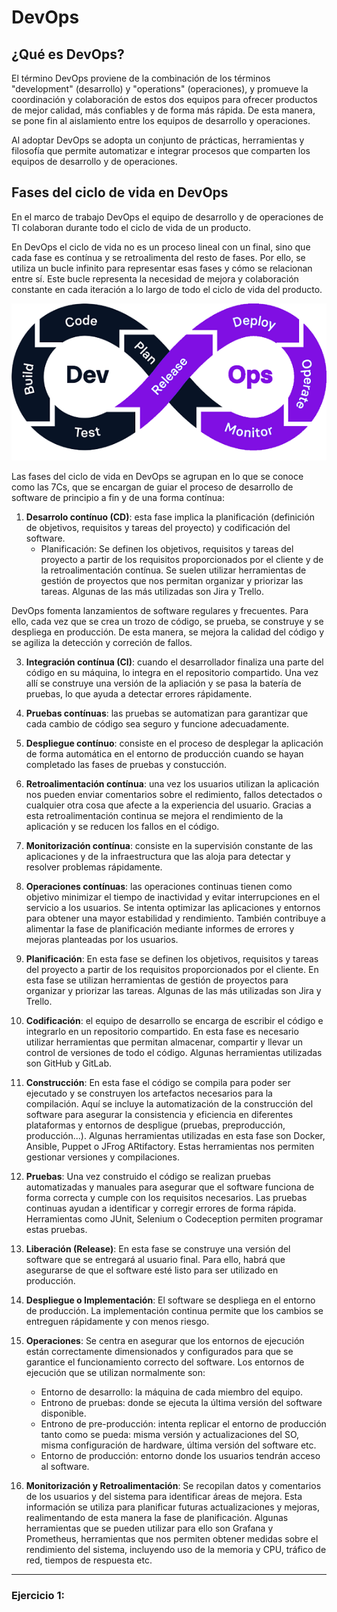# DevOps

## ¿Qué es DevOps?

El término DevOps proviene de la combinación de los términos "development" (desarrollo) y "operations" (operaciones), y promueve la coordinación y colaboración de estos dos equipos para ofrecer productos de mejor calidad, más confiables y de forma más rápida. De esta manera, se pone fin al aislamiento entre los equipos de desarrollo y operaciones.

Al adoptar DevOps se adopta un conjunto de prácticas, herramientas y filosofía que permite automatizar e integrar procesos que comparten los equipos de desarrollo y de operaciones.


## Fases del ciclo de vida en DevOps

En el marco de trabajo DevOps el equipo de desarrollo y de operaciones de TI colaboran durante todo el ciclo de vida de un producto. 

En DevOps el ciclo de vida no es un proceso lineal con un final, sino que cada fase es contínua y se retroalimenta del resto de fases. Por ello, se utiliza un bucle infinito para representar esas fases y cómo se relacionan entre sí. Este bucle representa la necesidad de mejora y colaboración constante en cada iteración a lo largo de todo el ciclo de vida del producto.
 
<p align="center">
  <img src="devopsJ.png">
</p>

Las fases del ciclo de vida en DevOps se agrupan en lo que se conoce como las 7Cs, que se encargan de guiar el proceso de desarrollo de software de principio a fin y de una forma contínua: 

1. **Desarrolo contínuo (CD)**: esta fase implica la planificación (definición de objetivos, requisitos y tareas del proyecto) y codificación del software.
   - Planificación: Se definen los objetivos, requisitos y tareas del proyecto a partir de los requisitos proporcionados por el cliente y de la retroalimentación contínua. Se suelen utilizar herramientas de gestión de proyectos que nos permitan organizar y priorizar las tareas. Algunas de las más utilizadas son Jira y Trello.

DevOps fomenta lanzamientos de software regulares y frecuentes. Para ello, cada vez que se crea un trozo de código, se prueba, se construye y se despliega en producción. De esta manera, se mejora la calidad del código y se agiliza la detección y correción de fallos.
   
3. **Integración contínua (CI)**: cuando el desarrollador finaliza una parte del código en su máquina, lo integra en el repositorio compartido. Una vez allí se construye una versión de la apliación y se pasa la batería de pruebas, lo que ayuda a detectar errores rápidamente.
   
7. **Pruebas contínuas**: las pruebas se automatizan para garantizar que cada cambio de código sea seguro y funcione adecuadamente.

9. **Despliegue contínuo**: consiste en el proceso de desplegar la aplicación de forma automática en el entorno de producción cuando se hayan completado las fases de pruebas y constucción.
   
10. **Retroalimentación contínua**: una vez los usuarios utilizan la aplicación nos pueden enviar comentarios sobre el redimiento, fallos detectados o cualquier otra cosa que afecte a la experiencia del usuario. Gracias a esta retroalimentación continua se mejora el rendimiento de la aplicación y se reducen los fallos en el código.
    
12. **Monitorización contínua**: consiste en la supervisión constante de las aplicaciones y de la infraestructura que las aloja para detectar y resolver problemas rápidamente.
   

14. **Operaciones contínuas**: las operaciones continuas tienen como objetivo minimizar el tiempo de inactividad y evitar interrupciones en el servicio a los usuarios. Se intenta optimizar las aplicaciones y entornos para obtener una mayor estabilidad y rendimiento. También contribuye a alimentar la fase de planificación mediante informes de errores y mejoras planteadas por los usuarios.

1. **Planificación**: En esta fase se definen los objetivos, requisitos y tareas del proyecto a partir de los requisitos proporcionados por el cliente. En esta fase se utilizan herramientas de gestión de proyectos para organizar y priorizar las tareas. Algunas de las más utilizadas son Jira y Trello.

2. **Codificación**: el equipo de desarrollo se encarga de escribir el código e integrarlo en un repositorio compartido. En esta fase es necesario utilizar herramientas que permitan almacenar, compartir y llevar un control de versiones de todo el código. Algunas herramientas utilizadas son GitHub y GitLab.
   
3. **Construcción**: En esta fase el código se compila para poder ser ejecutado y se construyen los artefactos necesarios para la compilación. Aquí se incluye la automatización de la construcción del software para asegurar la consistencia y eficiencia en diferentes plataformas y entornos de despligue (pruebas, preproducción, producción...). Algunas herramientas utilizadas en esta fase son Docker, Ansible, Puppet o JFrog ARtifactory. Estas herramientas nos permiten gestionar versiones y compilaciones. 

4. **Pruebas**: Una vez construido el código se realizan pruebas automatizadas y manuales para asegurar que el software funciona de forma correcta y cumple con los requisitos necesarios. Las pruebas continuas ayudan a identificar y corregir errores de forma rápida. Herramientas como JUnit, Selenium o Codeception permiten programar estas pruebas.

5. **Liberación (Release)**: En esta fase se construye una versión del software que se entregará al usuario final. Para ello, habrá que asegurarse de que el software esté listo para ser utilizado en producción.

6. **Despliegue o Implementación**: El software se despliega en el entorno de producción. La implementación continua permite que los cambios se entreguen rápidamente y con menos riesgo.

7. **Operaciones**: Se centra en asegurar que los entornos de ejecución están correctamente dimensionados y configurados para que se garantice el funcionamiento correcto del software. Los entornos de ejecución que se utilizan normalmente son:
   - Entorno de desarrollo: la máquina de cada miembro del equipo.
   - Entrono de pruebas: donde se ejecuta la última versión del software disponible.
   - Entrono de pre-producción: intenta replicar el entorno de producción tanto como se pueda: misma versión y actualizaciones del SO, misma configuración de hardware, última versión del software etc.
   - Entorno de producción: entorno donde los usuarios tendrán acceso al software.
   
9. **Monitorización y Retroalimentación**: Se recopilan datos y comentarios de los usuarios y del sistema para identificar áreas de mejora. Esta información se utiliza para planificar futuras actualizaciones y mejoras, realimentando de esta manera la fase de planificación. Algunas herramientas que se pueden utilizar para ello son Grafana y Prometheus, herramientas que nos permiten obtener medidas sobre el rendimiento del sistema, incluyendo uso de la memoria y CPU, tráfico de red, tiempos de respuesta etc. 







---

### Ejercicio 1:

